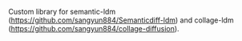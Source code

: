 Custom library for semantic-ldm (https://github.com/sangyun884/Semanticdiff-ldm) and collage-ldm (https://github.com/sangyun884/collage-diffusion).